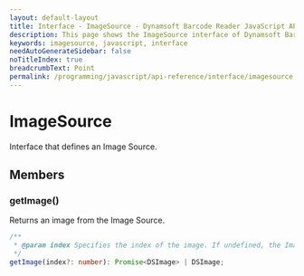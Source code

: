 ```yaml
---
layout: default-layout
title: Interface - ImageSource - Dynamsoft Barcode Reader JavaScript API
description: This page shows the ImageSource interface of Dynamsoft Barcode Reader for JavaScript.
keywords: imagesource, javascript, interface
needAutoGenerateSidebar: false
noTitleIndex: true
breadcrumbText: Point
permalink: /programming/javascript/api-reference/interface/imagesource.html
---
```


# ImageSource

Interface that defines an Image Source.

## Members

### getImage()

Returns an image from the Image Source.

```typescript
/**
 * @param index Specifies the index of the image. If undefined, the Image Source will determine which image to return.
 */ 
getImage(index?: number): Promise<DSImage> | DSImage;
```
